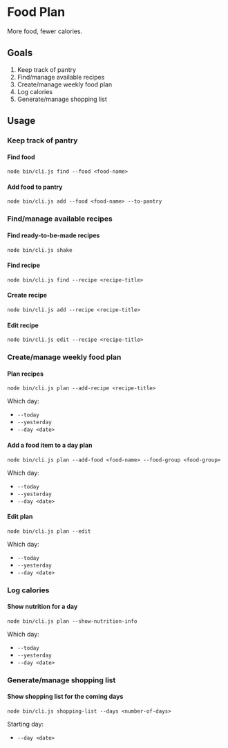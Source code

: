 # Food Plan

More food, fewer calories.

## Goals

1. Keep track of pantry
2. Find/manage available recipes 
3. Create/manage weekly food plan
4. Log calories
5. Generate/manage shopping list

## Usage

### Keep track of pantry

#### Find food

`node bin/cli.js find --food <food-name>`

#### Add food to pantry

`node bin/cli.js add --food <food-name> --to-pantry`

### Find/manage available recipes

#### Find ready-to-be-made recipes

`node bin/cli.js shake`

#### Find recipe

`node bin/cli.js find --recipe <recipe-title>`

#### Create recipe

`node bin/cli.js add --recipe <recipe-title>`

#### Edit recipe

`node bin/cli.js edit --recipe <recipe-title>`

### Create/manage weekly food plan

#### Plan recipes

`node bin/cli.js plan --add-recipe <recipe-title>`

Which day:
- `--today`
- `--yesterday`
- `--day <date>`

#### Add a food item to a day plan

`node bin/cli.js plan --add-food <food-name> --food-group <food-group>`

Which day:
- `--today`
- `--yesterday`
- `--day <date>`

#### Edit plan

`node bin/cli.js plan --edit`

Which day:
- `--today`
- `--yesterday`
- `--day <date>`

### Log calories

#### Show nutrition for a day

`node bin/cli.js plan --show-nutrition-info`

Which day:
- `--today`
- `--yesterday`
- `--day <date>`

### Generate/manage shopping list

#### Show shopping list for the coming days

`node bin/cli.js shopping-list --days <number-of-days>`

Starting day:
- `--day <date>`
